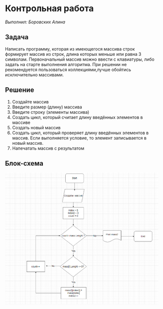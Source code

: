 # Контрольная работа #

*Выполнил: Боровских Алина*

## Задача ##

Написать программу, которая из имеющегося массива строк формирует массив из строк, длина которых меньше или равна 3 символам. Первоначальный массив можно ввести с клавиатуры, либо задать на старте выполнения алгоритма.  При решении не рекомендуется пользоваться коллекциями,лучше обойтись исключительно массивами.

## Решение ##

1.	Создайте массив
2.	Введите размер (длину) массива
3.	Введите строку (элементы массива)
4.	Создать цикл, который считает длину введённых элементов в массиве
5.	Создать новый массив
6.	Создать цикл, который проверяет длину введённых элементов в массив. Если выполняется условие, то элемент записывается в новый массив.
7.	Напечатать массив с результатом

## Блок-схема ##

![Блок-схема решения задачи](Blocksheme.PNG)